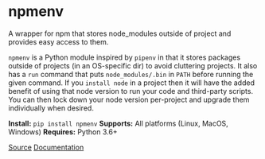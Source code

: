 # npmenv

A wrapper for npm that stores node_modules outside of project and provides easy access to them.

`npmenv` is a Python module inspired by `pipenv` in that it stores packages outside of projects (in an OS-specific dir) to avoid cluttering projects. It also has a `run` command that puts `node_modules/.bin` in `PATH` before running the given command. If you `install node` in a project then it will have the added benefit of using that node version to run your code and third-party scripts. You can then lock down your node version per-project and upgrade them individually when desired.

__Install:__ `pip install npmenv`
__Supports:__ All platforms (Linux, MacOS, Windows)
__Requires:__ Python 3.6+

[Source](https://github.com/shadow-light/npmenv)
[Documentation](https://pypi.org/project/npmenv/)
